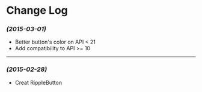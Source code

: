 # Change Log

### *(2015-03-01)*
 * Better button's color on API < 21
 * Add compatibility to API >= 10

--------------

### *(2015-02-28)*
 * Creat RippleButton
